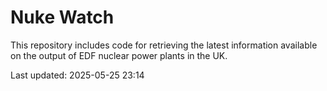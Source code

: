 # Nuke Watch

This repository includes code for retrieving the latest information available on the output of EDF nuclear power plants in the UK.

Last updated: 2025-05-25 23:14